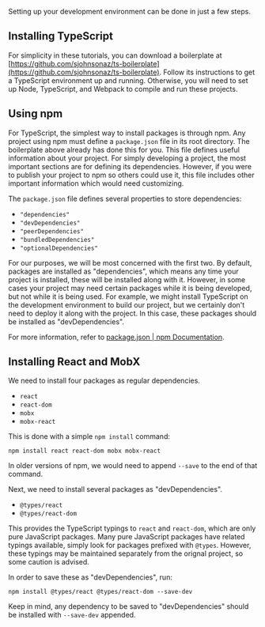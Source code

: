 Setting up your development environment can be done in just a few steps.

## Installing TypeScript

For simplicity in these tutorials, you can download a boilerplate at [https://github.com/sjohnsonaz/ts-boilerplate](https://github.com/sjohnsonaz/ts-boilerplate).  Follow its instructions to get a TypeScript environment up and running.  Otherwise, you will need to set up Node, TypeScript, and Webpack to compile and run these projects.

## Using npm

For TypeScript, the simplest way to install packages is through npm.  Any project using npm must define a `package.json` file in its root directory.  The boilerplate above already has done this for you.  This file defines useful information about your project.  For simply developing a project, the most important sections are for defining its dependencies. However, if you were to publish your project to npm so others could use it, this file includes other important information which would need customizing.

The `package.json` file defines several properties to store dependencies:

* `"dependencies"`
* `"devDependencies"`
* `"peerDependencies"`
* `"bundledDependencies"`
* `"optionalDependencies"`

For our purposes, we will be most concerned with the first two.  By default, packages are installed as "dependencies", which means any time your project is installed, these will be installed along with it.  However, in some cases your project may need certain packages while it is being developed, but not while it is being used.  For example, we might install TypeScript on the development environment to build our project, but we certainly don't need to deploy it along with the project.  In this case, these packages should be installed as "devDependencies".

For more information, refer to [package.json | npm Documentation](https://docs.npmjs.com/files/package.json).

## Installing React and MobX

We need to install four packages as regular dependencies.

* `react`
* `react-dom`
* `mobx`
* `mobx-react`

This is done with a simple `npm install` command:

    npm install react react-dom mobx mobx-react

In older versions of npm, we would need to append `--save` to the end of that command.

Next, we need to install several packages as "devDependencies".

* `@types/react`
* `@types/react-dom`

This provides the TypeScript typings to `react` and `react-dom`, which are only pure JavaScript packages.  Many pure JavaScript packages have related typings available, simply look for packages prefixed with `@types`.  However, these typings may be maintained separately from the orignal project, so some caution is advised.

In order to save these as "devDependencies", run:

    npm install @types/react @types/react-dom --save-dev

Keep in mind, any dependency to be saved to "devDependencies" should be installed with `--save-dev` appended.